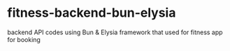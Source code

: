 # fitness-backend-bun-elysia
backend API codes using Bun &amp; Elysia framework that used for fitness app for booking
